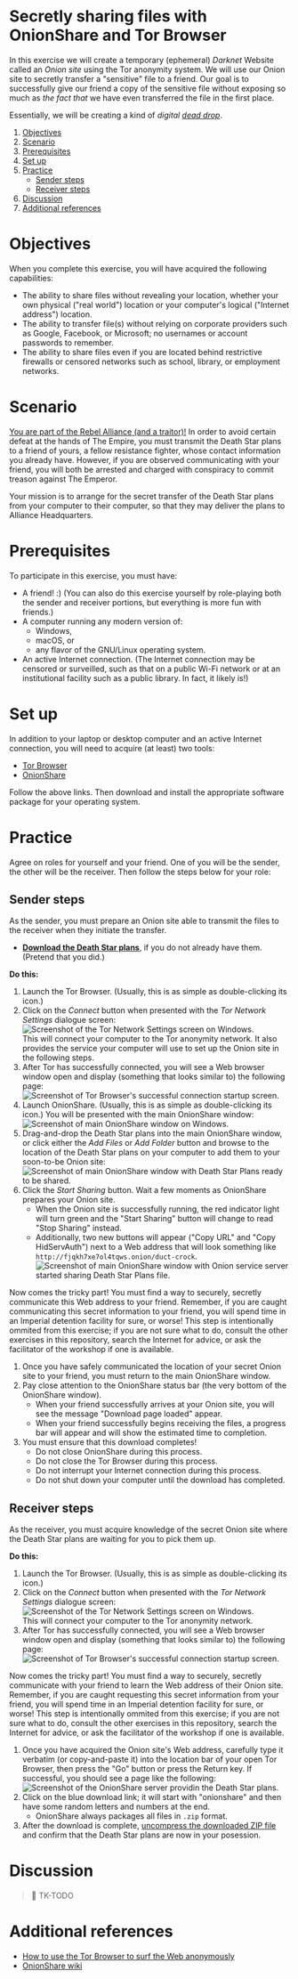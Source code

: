 # Secretly sharing files with OnionShare and Tor Browser

In this exercise we will create a temporary (ephemeral) *Darknet* Website called an *Onion site* using the Tor anonymity system. We will use our Onion site to secretly transfer a "sensitive" file to a friend. Our goal is to successfully give our friend a copy of the sensitive file without exposing so much as *the fact that* we have even transferred the file in the first place.

Essentially, we will be creating a kind of *digital [dead drop](https://en.wikipedia.org/wiki/Dead_drop)*.

1. [Objectives](#objectives)
1. [Scenario](#scenario)
1. [Prerequisites](#prerequisites)
1. [Set up](#set-up)
1. [Practice](#practice)
    * [Sender steps](#sender-steps)
    * [Receiver steps](#receiver-steps)
1. [Discussion](#discussion)
1. [Additional references](#additional-references)

# Objectives

When you complete this exercise, you will have acquired the following capabilities:

* The ability to share files without revealing your location, whether your own physical ("real world") location or your computer's logical ("Internet address") location.
* The ability to transfer file(s) without relying on corporate providers such as Google, Facebook, or Microsoft; no usernames or account passwords to remember.
* The ability to share files even if you are located behind restrictive firewalls or censored networks such as school, library, or employment networks.

# Scenario

[You are part of the Rebel Alliance (and a traitor)!](https://www.youtube.com/watch?v=2XOzyBQ594E) In order to avoid certain defeat at the hands of The Empire, you must transmit the Death Star plans to a friend of yours, a fellow resistance fighter, whose contact information you already have. However, if you are observed communicating with your friend, you will both be arrested and charged with conspiracy to commit treason against The Emperor.

Your mission is to arrange for the secret transfer of the Death Star plans from your computer to their computer, so that they may deliver the plans to Alliance Headquarters.

# Prerequisites

To participate in this exercise, you must have:

* A friend! :) (You can also do this exercise yourself by role-playing both the sender and receiver portions, but everything is more fun with friends.)
* A computer running any modern version of:
    * Windows,
    * macOS, or
    * any flavor of the GNU/Linux operating system.
* An active Internet connection. (The Internet connection may be censored or surveilled, such as that on a public Wi-Fi network or at an institutional facility such as a public library. In fact, it likely is!)

# Set up

In addition to your laptop or desktop computer and an active Internet connection, you will need to acquire (at least) two tools:

* [Tor Browser](https://www.torproject.org/download/download-easy.html)
* [OnionShare](https://onionshare.org/)

Follow the above links. Then download and install the appropriate software package for your operating system.

# Practice

Agree on roles for yourself and your friend. One of you will be the sender, the other will be the receiver. Then follow the steps below for your role:

## Sender steps

As the sender, you must prepare an Onion site able to transmit the files to the receiver when they initiate the transfer.

* **[Download the Death Star plans](Death_Star_Owner%27s_Technical_Manual_blueprints.jpg)**, if you do not already have them. (Pretend that you did.)

**Do this:**

1. Launch the Tor Browser. (Usually, this is as simple as double-clicking its icon.)
1. Click on the *Connect* button when presented with the *Tor Network Settings* dialogue screen:  
   ![Screenshot of the Tor Network Settings screen on Windows.](https://web.archive.org/web/20170303022410/http://core0.staticworld.net/images/article/2014/09/firsttimetor-100449209-orig.png)  
   This will connect your computer to the Tor anonymity network. It also provides the service your computer will use to set up the Onion site in the following steps.
1. After Tor has successfully connected, you will see a Web browser window open and display (something that looks similar to) the following page:  
   ![Screenshot of Tor Browser's successful connection startup screen.](https://web.archive.org/web/20180920182006if_/https://i.imgur.com/OZHDh7S.png)
1. Launch OnionShare. (Usually, this is as simple as double-clicking its icon.) You will be presented with the main OnionShare window:  
   ![Screenshot of main OnionShare window on Windows.](https://web.archive.org/web/20180427184305/http://temp.run/images/onionshare/onionshare_home_screen.png)
1. Drag-and-drop the Death Star plans into the main OnionShare window, or click either the *Add Files* or *Add Folder* button and browse to the location of the Death Star plans on your computer to add them to your soon-to-be Onion site:  
   ![Screenshot of main OnionShare window with Death Star Plans ready to be shared.](https://web.archive.org/web/20180427193254if_/https://user-images.githubusercontent.com/7214911/39380175-a3b3d6ea-4a2b-11e8-814a-84bfe61271e4.png)
1. Click the *Start Sharing* button. Wait a few moments as OnionShare prepares your Onion site.
    * When the Onion site is successfully running, the red indicator light will turn green and the "Start Sharing" button will change to read "Stop Sharing" instead.
    * Additionally, two new buttons will appear ("Copy URL" and "Copy HidServAuth") next to a Web address that will look something like `http://fjqkh7xe7ol4tqws.onion/duct-crock`.
    ![Screenshot of main OnionShare window with Onion service server started sharing Death Star Plans file.](https://web.archive.org/web/20180427193318if_/https://user-images.githubusercontent.com/7214911/39380176-a3c2dfb4-4a2b-11e8-96f1-8f574711354c.png)

Now comes the tricky part! You must find a way to securely, secretly communicate this Web address to your friend. Remember, if you are caught communicating this secret information to your friend, you will spend time in an Imperial detention facility for sure, or worse! This step is intentionally ommited from this exercise; if you are not sure what to do, consult the other exercises in this repository, search the Internet for advice, or ask the facilitator of the workshop if one is available.

1. Once you have safely communicated the location of your secret Onion site to your friend, you must return to the main OnionShare window.
1. Pay close attention to the OnionShare status bar (the very bottom of the OnionShare window).
    * When your friend successfully arrives at your Onion site, you will see the message "Download page loaded" appear.
    * When your friend successfully begins receiving the files, a progress bar will appear and will show the estimated time to completion.
1. You must ensure that this download completes!
    * Do not close OnionShare during this process.
    * Do not close the Tor Browser during this process.
    * Do not interrupt your Internet connection during this process.
    * Do not shut down your computer until the download has completed.

## Receiver steps

As the receiver, you must acquire knowledge of the secret Onion site where the Death Star plans are waiting for you to pick them up.

**Do this:**

1. Launch the Tor Browser. (Usually, this is as simple as double-clicking its icon.)
1. Click on the *Connect* button when presented with the *Tor Network Settings* dialogue screen:  
   ![Screenshot of the Tor Network Settings screen on Windows.](https://web.archive.org/web/20170303022410/http://core0.staticworld.net/images/article/2014/09/firsttimetor-100449209-orig.png)  
   This will connect your computer to the Tor anonymity network.
1. After Tor has successfully connected, you will see a Web browser window open and display (something that looks similar to) the following page:  
   ![Screenshot of Tor Browser's successful connection startup screen.](https://web.archive.org/web/20180920182006if_/https://i.imgur.com/OZHDh7S.png)

Now comes the tricky part! You must find a way to securely, secretly communicate with your friend to learn the Web address of their Onion site. Remember, if you are caught requesting this secret information from your friend, you will spend time in an Imperial detention facility for sure, or worse! This step is intentionally ommited from this exercise; if you are not sure what to do, consult the other exercises in this repository, search the Internet for advice, or ask the facilitator of the workshop if one is available.

1. Once you have acquired the Onion site's Web address, carefully type it verbatim (or copy-and-paste it) into the location bar of your open Tor Browser, then press the "Go" button or press the Return key. If successful, you should see a page like the following:  
   ![Screenshot of the OnionShare server providin the Death Star plans.](https://web.archive.org/web/20180427193343if_/https://user-images.githubusercontent.com/7214911/39380177-a3d363e8-4a2b-11e8-9d49-eeb1b686185d.png)
1. Click on the blue download link; it will start with "onionshare" and then have some random letters and numbers at the end.
    * OnionShare always packages all files in `.zip` format.
1. After the download is complete, [uncompress the downloaded ZIP file](http://www.computerhope.com/issues/ch000506.htm) and confirm that the Death Star plans are now in your posession.

# Discussion

> :construction: TK-TODO

# Additional references

* [How to use the Tor Browser to surf the Web anonymously](http://www.pcworld.com/article/2686467/how-to-use-the-tor-browser-to-surf-the-web-anonymously.html)
* [OnionShare wiki](https://github.com/micahflee/onionshare/wiki)

